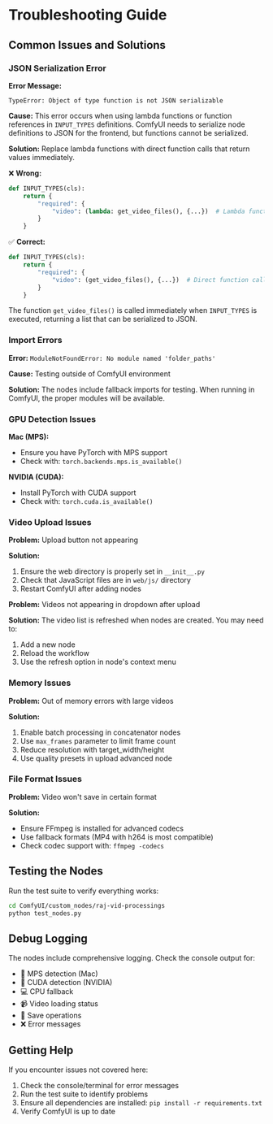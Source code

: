 # Troubleshooting Guide

## Common Issues and Solutions

### JSON Serialization Error

**Error Message:**
```
TypeError: Object of type function is not JSON serializable
```

**Cause:**
This error occurs when using lambda functions or function references in `INPUT_TYPES` definitions. ComfyUI needs to serialize node definitions to JSON for the frontend, but functions cannot be serialized.

**Solution:**
Replace lambda functions with direct function calls that return values immediately.

❌ **Wrong:**
```python
def INPUT_TYPES(cls):
    return {
        "required": {
            "video": (lambda: get_video_files(), {...})  # Lambda function - NOT serializable
        }
    }
```

✅ **Correct:**
```python
def INPUT_TYPES(cls):
    return {
        "required": {
            "video": (get_video_files(), {...})  # Direct function call - serializable
        }
    }
```

The function `get_video_files()` is called immediately when `INPUT_TYPES` is executed, returning a list that can be serialized to JSON.

### Import Errors

**Error:** `ModuleNotFoundError: No module named 'folder_paths'`

**Cause:** Testing outside of ComfyUI environment

**Solution:** The nodes include fallback imports for testing. When running in ComfyUI, the proper modules will be available.

### GPU Detection Issues

**Mac (MPS):**
- Ensure you have PyTorch with MPS support
- Check with: `torch.backends.mps.is_available()`

**NVIDIA (CUDA):**
- Install PyTorch with CUDA support
- Check with: `torch.cuda.is_available()`

### Video Upload Issues

**Problem:** Upload button not appearing

**Solution:**
1. Ensure the web directory is properly set in `__init__.py`
2. Check that JavaScript files are in `web/js/` directory
3. Restart ComfyUI after adding nodes

**Problem:** Videos not appearing in dropdown after upload

**Solution:**
The video list is refreshed when nodes are created. You may need to:
1. Add a new node
2. Reload the workflow
3. Use the refresh option in node's context menu

### Memory Issues

**Problem:** Out of memory errors with large videos

**Solution:**
1. Enable batch processing in concatenator nodes
2. Use `max_frames` parameter to limit frame count
3. Reduce resolution with target_width/height
4. Use quality presets in upload advanced node

### File Format Issues

**Problem:** Video won't save in certain format

**Solution:**
- Ensure FFmpeg is installed for advanced codecs
- Use fallback formats (MP4 with h264 is most compatible)
- Check codec support with: `ffmpeg -codecs`

## Testing the Nodes

Run the test suite to verify everything works:
```bash
cd ComfyUI/custom_nodes/raj-vid-processings
python test_nodes.py
```

## Debug Logging

The nodes include comprehensive logging. Check the console output for:
- 🍎 MPS detection (Mac)
- 🚀 CUDA detection (NVIDIA)  
- 💻 CPU fallback
- 📹 Video loading status
- 💾 Save operations
- ❌ Error messages

## Getting Help

If you encounter issues not covered here:
1. Check the console/terminal for error messages
2. Run the test suite to identify problems
3. Ensure all dependencies are installed: `pip install -r requirements.txt`
4. Verify ComfyUI is up to date